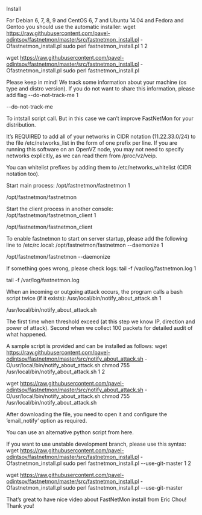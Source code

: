 Install

For Debian 6, 7, 8, 9 and CentOS 6, 7 and Ubuntu 14.04 and Fedora and Gentoo you should use the automatic installer:
wget https://raw.githubusercontent.com/pavel-odintsov/fastnetmon/master/src/fastnetmon_install.pl -Ofastnetmon_install.pl 
sudo perl fastnetmon_install.pl
1
2
	
wget https://raw.githubusercontent.com/pavel-odintsov/fastnetmon/master/src/fastnetmon_install.pl -Ofastnetmon_install.pl 
sudo perl fastnetmon_install.pl

Please keep in mind! We track some information about your machine (os type and distro version). If you do not want to share this information, please add flag
--do-not-track-me
1
	
--do-not-track-me

To intstall script call. But in this case we can’t improve FastNetMon for your distribution.

It’s REQUIRED to add all of your networks in CIDR notation (11.22.33.0/24) to the file /etc/networks_list in the form of one prefix per line. If you are running this software on an OpenVZ node, you may not need to specify networks explicitly, as we can read them from /proc/vz/veip.

You can whitelist prefixes by adding them to /etc/networks_whitelist (CIDR notation too).

Start main process:
/opt/fastnetmon/fastnetmon
1
	
/opt/fastnetmon/fastnetmon

Start the client process in another console:
/opt/fastnetmon/fastnetmon_client
1
	
/opt/fastnetmon/fastnetmon_client

To enable fastnetmon to start on server startup, please add the following line to /etc/rc.local:
/opt/fastnetmon/fastnetmon --daemonize
1
	
/opt/fastnetmon/fastnetmon --daemonize

If something goes wrong, please check logs:
tail -f /var/log/fastnetmon.log
1
	
tail -f /var/log/fastnetmon.log

When an incoming or outgoing attack occurs, the program calls a bash script twice (if it exists):
/usr/local/bin/notify_about_attack.sh
1
	
/usr/local/bin/notify_about_attack.sh

The first time when threshold exceed (at this step we know IP, direction and power of attack). Second when we collect 100 packets for detailed audit of what happened.

A sample script is provided and can be installed as follows:
wget https://raw.githubusercontent.com/pavel-odintsov/fastnetmon/master/src/notify_about_attack.sh -O/usr/local/bin/notify_about_attack.sh
chmod 755 /usr/local/bin/notify_about_attack.sh
1
2
	
wget https://raw.githubusercontent.com/pavel-odintsov/fastnetmon/master/src/notify_about_attack.sh -O/usr/local/bin/notify_about_attack.sh
chmod 755 /usr/local/bin/notify_about_attack.sh

After downloading the file, you need to open it and configure the ’email_notify’ option as required.

You can use an alternative python script from here.

If you want to use unstable development branch, please use this syntax:
wget https://raw.githubusercontent.com/pavel-odintsov/fastnetmon/master/src/fastnetmon_install.pl -Ofastnetmon_install.pl 
sudo perl fastnetmon_install.pl --use-git-master
1
2
	
wget https://raw.githubusercontent.com/pavel-odintsov/fastnetmon/master/src/fastnetmon_install.pl -Ofastnetmon_install.pl 
sudo perl fastnetmon_install.pl --use-git-master

That’s great to have nice video about FastNetMon install from Eric Chou! Thank you!
